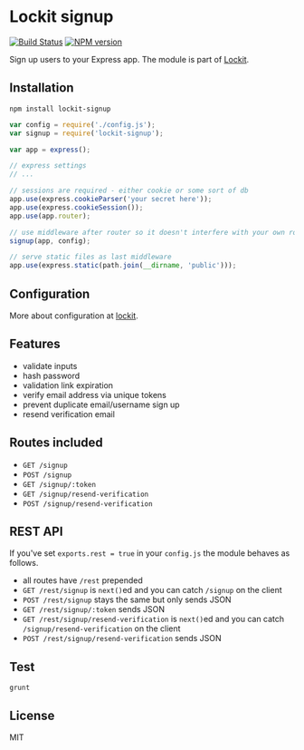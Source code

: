 # Lockit signup

[![Build Status](https://travis-ci.org/zeMirco/lockit-signup.svg?branch=master)](https://travis-ci.org/zeMirco/lockit-signup) [![NPM version](https://badge.fury.io/js/lockit-signup.svg)](http://badge.fury.io/js/lockit-signup)

Sign up users to your Express app. The module is part of [Lockit](https://github.com/zeMirco/lockit).

## Installation

`npm install lockit-signup`

```js
var config = require('./config.js');
var signup = require('lockit-signup');

var app = express();

// express settings
// ...

// sessions are required - either cookie or some sort of db
app.use(express.cookieParser('your secret here'));
app.use(express.cookieSession());
app.use(app.router);

// use middleware after router so it doesn't interfere with your own routes
signup(app, config);

// serve static files as last middleware
app.use(express.static(path.join(__dirname, 'public')));
```

## Configuration

More about configuration at [lockit](https://github.com/zeMirco/lockit).

## Features

 - validate inputs
 - hash password
 - validation link expiration
 - verify email address via unique tokens
 - prevent duplicate email/username sign up
 - resend verification email

## Routes included

 - `GET /signup`
 - `POST /signup`
 - `GET /signup/:token`
 - `GET /signup/resend-verification`
 - `POST /signup/resend-verification`

## REST API

If you've set `exports.rest = true` in your `config.js` the module behaves as follows.

 - all routes have `/rest` prepended
 - `GET /rest/signup` is `next()`ed and you can catch `/signup` on the client
 - `POST /rest/signup` stays the same but only sends JSON
 - `GET /rest/signup/:token` sends JSON
 - `GET /rest/signup/resend-verification` is `next()`ed and you can catch `/signup/resend-verification` on the client
 - `POST /rest/signup/resend-verification` sends JSON

## Test

`grunt`

## License

MIT
